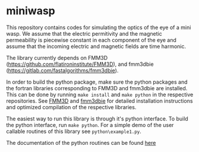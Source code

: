 # miniwasp
This repository contains codes for simulating the optics of the 
eye of a mini wasp. We assume that the electric permitivity and the
magnetic permeability is piecewise constant in each component 
of the eye and assume that the incoming electric and magnetic fields
are time harmonic. 

The library currently depends on FMM3D 
(https://github.com/flatironinstitute/FMM3D), and 
fmm3dbie (https://gitlab.com/fastalgorithms/fmm3dbie).

In order to build the python package, make sure the python packages and
the fortran libraries corresponding to FMM3D and fmm3dbie are installed. 
This can be done by running `make install` and `make python` in the
respective repositories. See
[FMM3D](https://fmm3d.readthedocs.io/en/latest/install.html) and 
[fmm3dbie](https://fmm3dbie.readthedocs.io/en/latest/install.html) 
for detailed installation instructions and optimized compilation of the
respective libraries.

The easiest way to run this library is through it's python interface.
To build the python interface, run `make python`. For a simple demo of
the user callable routines of this library see `python\example1.py`.

The documentation of the python routines can be found
[here](https://miniwasp.readthedocs.io/en/latest/)

